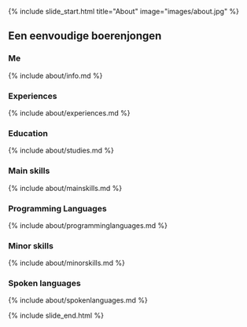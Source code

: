 {% include slide_start.html title="About" image="images/about.jpg" %}

## Een eenvoudige boerenjongen

### Me
{% include about/info.md %}

### Experiences
{% include about/experiences.md %}

### Education
{% include about/studies.md %}

### Main skills
{% include about/mainskills.md %}

### Programming Languages
{% include about/programminglanguages.md %}

### Minor skills
{% include about/minorskills.md %}

### Spoken languages
{% include about/spokenlanguages.md %}


{% include slide_end.html %}
